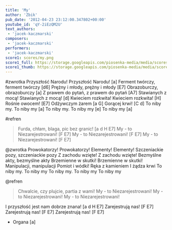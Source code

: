 ```yaml
---
title: 'My'
author: 'Zbik'
pub_date: '2012-04-23 23:12:00.347802+00:00'
youtube_id: 'qY-2iEzQM2U'
text_authors:
 - 'jacek-kaczmarski'
composers:
 - 'jacek-kaczmarski'
performers:
 - 'jacek-kaczmarski'
score1: scores/my.png
score1_full: https://storage.googleapis.com/piosenka-media/media/scores/my.png
score1_thumb: https://storage.googleapis.com/piosenka-media/media/scores/my.png.180x0_q85_upscale.jpg
---
```


#zwrotka
Przyszłość Narodu! Przyszłość Narodu! [a]
Ferment twórczy, ferment twórczy [d6]
Prężny i młody, prężny i młody [E7]
Obrazoburczy, obrazoburczy [a]
Z prawem do pytań, z prawem do pytań [A7] 
Stawianych z mocą! Stawianych z mocą! [d]
Kwieciem rozkwita! Kwieciem rozkwita! [H]
Rośnie owocem! [E7]
Odżywczym żarem [a G]
Gorącej krwi! [C d]
To niby my. To niby my [a]
To niby my. To niby my [e]
To niby my [a]

#refren
>Furda, chłam, blaga, pic bez granic! [a d H E7]
>My - to Niezarejestrowani! [F E7]
>My - to Niezarejestrowani! [F E7]
>My - to Niezarejestrowani! [F E7]

@zwrotka
Prowokatorzy! Prowokatorzy! 
Elementy! Elementy! 
Szczeniackie pozy, szczeniackie pozy
Z zachodu wzięte! Z zachodu wzięte!
Bezmyślne akty, bezmyślne akty 
Brzemienne w skutki! Brzemienne w skutki! 
Manipulacji, manipulacji
Pomiot i wódki! 
Ręka z kamieniem 
I żądza krwi 
To niby my. To niby my
To niby my. To niby my 
To niby my

@refren
>Chwalcie, czy plujcie, partia z wami!
>My - to Niezarejestrowani!
>My - to Niezarejestrowani!
>My - to Niezarejestrowani!

I przyszłość jest nam dobrze znana! [a d H E7]
Zarejestrują nas! [F E7]
Zarejestrują nas! [F E7]
Zarejestrują nas! [F E7]
- Organa [a]